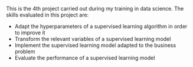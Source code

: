 This is the 4th project carried out during my training in data science. The skills evaluated in this project are: 
- Adapt the hyperparameters of a supervised learning algorithm in order to improve it
- Transform the relevant variables of a supervised learning model
- Implement the supervised learning model adapted to the business problem
- Evaluate the performance of a supervised learning model
